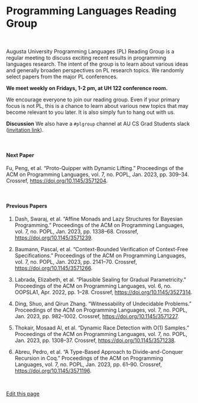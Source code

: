 # Programming Languages Reading Group

<br/>

Augusta University Programming Languages (PL) Reading Group is a regular meeting to discuss exciting recent results in programming languages research.
The intent of the group is to learn about various ideas and generally broaden perspectives on PL research topics.
We randomly select papers from the major PL conferences.

**We meet weekly on Fridays, 1-2 pm, at UH 122 conference room.**

We encourage everyone to join our reading group. Even if your primary focus is not PL, this is a chance to learn about various new topics that may become relevant to you later. 
It is also simply fun to hang out with us.

**Discussion** We also have a `#plgroup` channel at AU CS Grad Students slack ([invitation link](https://join.slack.com/t/aucsgradstudents/shared_invite/zt-1o2j9gvie-n2GttzW~KNJ5jdYpUxWkDw)).

<br/>

#### Next Paper

<!-- this section is automatically generated; do not edit between the markers -->
<!-- next_start -->
Fu, Peng, et al. “Proto-Quipper with Dynamic Lifting.” Proceedings of the ACM on Programming Languages, vol. 7, no. POPL, Jan. 2023, pp. 309–34. Crossref, <a href='https://doi.org/10.1145/3571204' target='_blank'>https://doi.org/10.1145/3571204</a>.
<!-- next_end -->

<br/>

#### Previous Papers

<!-- this section is automatically generated; do not edit between the markers -->
<!-- prev_start -->
1. Dash, Swaraj, et al. “Affine Monads and Lazy Structures for Bayesian Programming.” Proceedings of the ACM on Programming Languages, vol. 7, no. POPL, Jan. 2023, pp. 1338–68. Crossref, <a href='https://doi.org/10.1145/3571239' target='_blank'>https://doi.org/10.1145/3571239</a>.
2. Baumann, Pascal, et al. “Context-Bounded Verification of Context-Free Specifications.” Proceedings of the ACM on Programming Languages, vol. 7, no. POPL, Jan. 2023, pp. 2141–70. Crossref, <a href='https://doi.org/10.1145/3571266' target='_blank'>https://doi.org/10.1145/3571266</a>.
3. Labrada, Elizabeth, et al. “Plausible Sealing for Gradual Parametricity.” Proceedings of the ACM on Programming Languages, vol. 6, no. OOPSLA1, Apr. 2022, pp. 1–28. Crossref, <a href='https://doi.org/10.1145/3527314' target='_blank'>https://doi.org/10.1145/3527314</a>.
4. Ding, Shuo, and Qirun Zhang. “Witnessability of Undecidable Problems.” Proceedings of the ACM on Programming Languages, vol. 7, no. POPL, Jan. 2023, pp. 982–1002. Crossref, <a href='https://doi.org/10.1145/3571227' target='_blank'>https://doi.org/10.1145/3571227</a>.
5. Thokair, Mosaad Al, et al. “Dynamic Race Detection with O(1) Samples.” Proceedings of the ACM on Programming Languages, vol. 7, no. POPL, Jan. 2023, pp. 1308–37. Crossref, <a href='https://doi.org/10.1145/3571238' target='_blank'>https://doi.org/10.1145/3571238</a>.
6. Abreu, Pedro, et al. “A Type-Based Approach to Divide-and-Conquer Recursion in Coq.” Proceedings of the ACM on Programming Languages, vol. 7, no. POPL, Jan. 2023, pp. 61–90. Crossref, <a href='https://doi.org/10.1145/3571196' target='_blank'>https://doi.org/10.1145/3571196</a>.
<!-- prev_end -->

<br/>

[Edit this page](https://github.com/the-au-forml-lab/plgroup/blob/main/docs/index.md)

<style>li {margin-bottom:1em}</style>